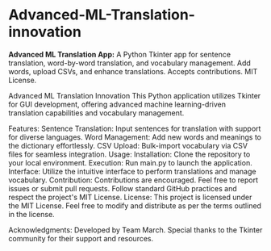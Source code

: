 # Advanced-ML-Translation-innovation
**Advanced ML Translation App:** A Python Tkinter app for sentence translation, word-by-word translation, and vocabulary management. Add words, upload CSVs, and enhance translations. Accepts contributions. MIT License.

Advanced ML Translation Innovation
This Python application utilizes Tkinter for GUI development, offering advanced machine learning-driven translation capabilities and vocabulary management.

Features:
Sentence Translation: Input sentences for translation with support for diverse languages.
Word Management: Add new words and meanings to the dictionary effortlessly.
CSV Upload: Bulk-import vocabulary via CSV files for seamless integration.
Usage:
Installation: Clone the repository to your local environment.
Execution: Run main.py to launch the application.
Interface: Utilize the intuitive interface to perform translations and manage vocabulary.
Contribution:
Contributions are encouraged. Feel free to report issues or submit pull requests.
Follow standard GitHub practices and respect the project's MIT License.
License:
This project is licensed under the MIT License. Feel free to modify and distribute as per the terms outlined in the license.

Acknowledgments:
Developed by Team March.
Special thanks to the Tkinter community for their support and resources.
